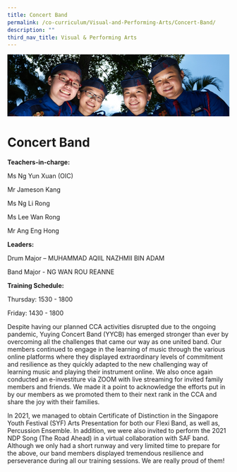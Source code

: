 ```yaml
---
title: Concert Band
permalink: /co-curriculum/Visual-and-Performing-Arts/Concert-Band/
description: ""
third_nav_title: Visual & Performing Arts
---
```

![](/images/CCA.jpg)

Concert Band
============

**Teachers-in-charge:**

Ms Ng Yun Xuan (OIC)

Mr Jameson Kang 

Ms Ng Li Rong

Ms Lee Wan Rong

Mr Ang Eng Hong

  

**Leaders:**

Drum Major – MUHAMMAD AQIIL NAZHMII BIN ADAM

Band Major - NG WAN ROU REANNE

  

**Training Schedule:** 

Thursday: 1530 - 1800

Friday: 1430 - 1800

  

Despite having our planned CCA activities disrupted due to the ongoing pandemic, Yuying Concert Band (YYCB) has emerged stronger than ever by overcoming all the challenges that came our way as one united band. Our members continued to engage in the learning of music through the various online platforms where they displayed extraordinary levels of commitment and resilience as they quickly adapted to the new challenging way of learning music and playing their instrument online. We also once again conducted an e-investiture via ZOOM with live streaming for invited family members and friends. We made it a point to acknowledge the efforts put in by our members as we promoted them to their next rank in the CCA and share the joy with their families.   

  

In 2021, we managed to obtain Certificate of Distinction in the Singapore Youth Festival (SYF) Arts Presentation for both our Flexi Band, as well as, Percussion Ensemble. In addition, we were also invited to perform the 2021 NDP Song (The Road Ahead) in a virtual collaboration with SAF band. Although we only had a short runway and very limited time to prepare for the above, our band members displayed tremendous resilience and perseverance during all our training sessions. We are really proud of them!